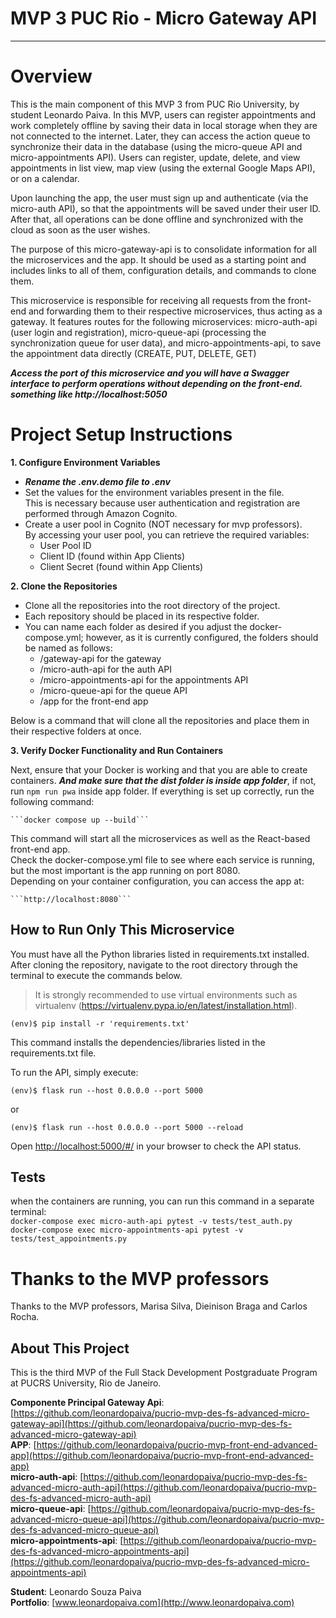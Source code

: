 # MVP 3 PUC Rio - Micro Gateway API
 
---

# Overview

This is the main component of this MVP 3 from PUC Rio University, by student Leonardo Paiva. In this MVP, users can register appointments and work completely offline by saving their data in local storage when they are not connected to the internet. Later, they can access the action queue to synchronize their data in the database (using the micro-queue API and micro-appointments API). Users can register, update, delete, and view appointments in list view, map view (using the external Google Maps API), or on a calendar.

Upon launching the app, the user must sign up and authenticate (via the micro-auth API), so that the appointments will be saved under their user ID. After that, all operations can be done offline and synchronized with the cloud as soon as the user wishes.

The purpose of this micro-gateway-api is to consolidate information for all the microservices and the app. It should be used as a starting point and includes links to all of them, configuration details, and commands to clone them. 
 
This microservice is responsible for receiving all requests from the front-end and forwarding them to their respective microservices, thus acting as a gateway. It features routes for the following microservices: micro-auth-api (user login and registration), micro-queue-api (processing the synchronization queue for user data), and micro-appointments-api, to save the appointment data directly (CREATE, PUT, DELETE, GET)

***Access the port of this microservice and you will have a Swagger interface to perform operations without depending on the front-end. something like http://localhost:5050***
 
# Project Setup Instructions

**1. Configure Environment Variables**

- ***Rename the .env.demo file to .env***
- Set the values for the environment variables present in the file.  
  This is necessary because user authentication and registration are performed through Amazon Cognito.
- Create a user pool in Cognito (NOT necessary for mvp professors).  
  By accessing your user pool, you can retrieve the required variables:
  - User Pool ID
  - Client ID (found within App Clients)
  - Client Secret (found within App Clients)

**2. Clone the Repositories**

- Clone all the repositories into the root directory of the project.
- Each repository should be placed in its respective folder.
- You can name each folder as desired if you adjust the docker-compose.yml; however, as it is currently configured, the folders should be named as follows:
  - /gateway-api for the gateway
  - /micro-auth-api for the auth API
  - /micro-appointments-api for the appointments API
  - /micro-queue-api for the queue API
  - /app for the front-end app

Below is a command that will clone all the repositories and place them in their respective folders at once.

**3. Verify Docker Functionality and Run Containers**

Next, ensure that your Docker is working and that you are able to create containers. ***And make sure that the dist folder is inside app folder***, if not, run ```npm run pwa``` inside app folder.
If everything is set up correctly, run the following command:

    ```docker compose up --build```

This command will start all the microservices as well as the React-based front-end app.  
Check the docker-compose.yml file to see where each service is running, but the most important is the app running on port 8080.  
Depending on your container configuration, you can access the app at:

    ```http://localhost:8080```
 
## How to Run Only This Microservice
 
You must have all the Python libraries listed in requirements.txt installed.  
After cloning the repository, navigate to the root directory through the terminal to execute the commands below.
 
> It is strongly recommended to use virtual environments such as virtualenv (https://virtualenv.pypa.io/en/latest/installation.html).
 
```
(env)$ pip install -r 'requirements.txt'
```
 
This command installs the dependencies/libraries listed in the requirements.txt file.
 
To run the API, simply execute:
 
```
(env)$ flask run --host 0.0.0.0 --port 5000
```

or
 
```
(env)$ flask run --host 0.0.0.0 --port 5000 --reload
```

Open [http://localhost:5000/#/](http://localhost:5000/#/) in your browser to check the API status.

## Tests
when the containers are running, you can run this command in a separate terminal:  
```docker-compose exec micro-auth-api pytest -v tests/test_auth.py```   
```docker-compose exec micro-appointments-api pytest -v tests/test_appointments.py```   

# Thanks to the MVP professors

Thanks to the MVP professors, Marisa Silva, Dieinison Braga and Carlos Rocha.
  
## About This Project
 
This is the third MVP of the Full Stack Development Postgraduate Program at PUCRS University, Rio de Janeiro.

**Componente Principal Gateway Api**: [https://github.com/leonardopaiva/pucrio-mvp-des-fs-advanced-micro-gateway-api](https://github.com/leonardopaiva/pucrio-mvp-des-fs-advanced-micro-gateway-api)  
**APP**: [https://github.com/leonardopaiva/pucrio-mvp-front-end-advanced-app](https://github.com/leonardopaiva/pucrio-mvp-front-end-advanced-app)  
**micro-auth-api**: [https://github.com/leonardopaiva/pucrio-mvp-des-fs-advanced-micro-auth-api](https://github.com/leonardopaiva/pucrio-mvp-des-fs-advanced-micro-auth-api)  
**micro-queue-api**: [https://github.com/leonardopaiva/pucrio-mvp-des-fs-advanced-micro-queue-api](https://github.com/leonardopaiva/pucrio-mvp-des-fs-advanced-micro-queue-api)  
**micro-appointments-api**: [https://github.com/leonardopaiva/pucrio-mvp-des-fs-advanced-micro-appointments-api](https://github.com/leonardopaiva/pucrio-mvp-des-fs-advanced-micro-appointments-api)  

 
**Student**: Leonardo Souza Paiva  
**Portfolio**: [www.leonardopaiva.com](http://www.leonardopaiva.com)
